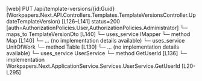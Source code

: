 [web] PUT /api/template-versions/{id:Guid}  (Workpapers.Next.API.Controllers.Templates.TemplateVersionsController.UpdateTemplateVersion)  [L126–L141] status=200 [auth=AuthorizationPolicies.User,AuthorizationPolicies.Administrator]
  └─ maps_to TemplateVersionDto [L140]
  └─ uses_service IMapper
    └─ method Map [L140]
      └─ ... (no implementation details available)
  └─ uses_service UnitOfWork
    └─ method Table [L130]
      └─ ... (no implementation details available)
  └─ uses_service UserService
    └─ method GetUserId [L136]
      └─ implementation Workpapers.Next.ApplicationService.Services.UserService.GetUserId [L20-L295]

